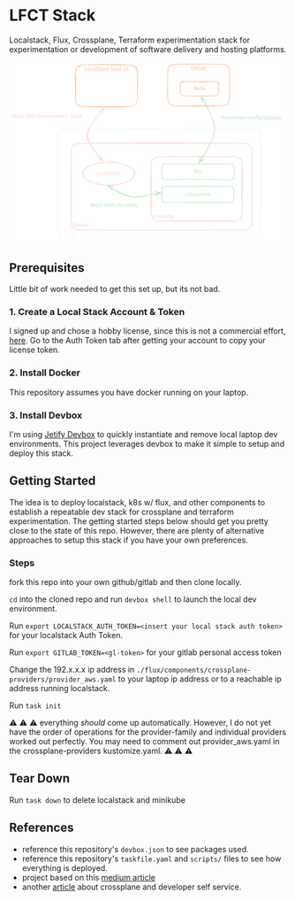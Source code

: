 # LFCT Stack 

Localstack, Flux, Crossplane, Terraform experimentation stack for experimentation
or development of software delivery and hosting platforms.

![diagram](LFCT-overview.svg)

## Prerequisites

Little bit of work needed to get this set up, but its not bad.

### 1. Create a Local Stack Account & Token

I signed up and chose a hobby license, since this is not a commercial effort,
[here](https://www.localstack.cloud/). Go to the Auth Token tab after getting
your account to copy your license token.

### 2. Install Docker

This repository assumes you have docker running on your laptop. 

### 3. Install Devbox

I'm using [Jetify Devbox](https://www.jetify.com/docs/devbox/) to quickly instantiate
and remove local laptop dev environments. This project leverages devbox to make
it simple to setup and deploy this stack.

## Getting Started

The idea is to deploy localstack, k8s w/ flux, and other components to establish
a repeatable dev stack for crossplane and terraform experimentation. The getting
started steps below should get you pretty close to the state of this repo. However, 
there are plenty of alternative approaches to setup this stack if you have your
own preferences.

### Steps

fork this repo into your own github/gitlab and then clone locally. 

`cd` into the cloned repo and run `devbox shell` to launch the local dev environment.

Run `export LOCALSTACK_AUTH_TOKEN=<insert your local stack auth token>` for your localstack Auth Token.

Run `export GITLAB_TOKEN=<gl-token>` for your gitlab personal access token

Change the 192.x.x.x ip address in `./flux/components/crossplane-providers/provider_aws.yaml` to your laptop ip address or to
a reachable ip address running localstack.

Run `task init`

:warning: :warning: :warning: everything _should_ come up automatically. However, 
I do not yet have the order of operations for the provider-family and individual providers
worked out perfectly. You may need to comment out provider_aws.yaml in the crossplane-providers
kustomize.yaml. :warning: :warning: :warning:

## Tear Down

Run `task down` to delete localstack and minikube

## References

- reference this repository's `devbox.json` to see packages used.
- reference this repository's `taskfile.yaml` and `scripts/` files to see how everything is deployed.
- project based on this [medium article](https://medium.com/@verajm/crossplane-argo-cd-and-localstack-for-local-testing-17c34109411f)
- another [article](https://medium.com/@ellinj/crossplane-and-developer-self-service-2b665a14b786) about
crossplane and developer self service.
